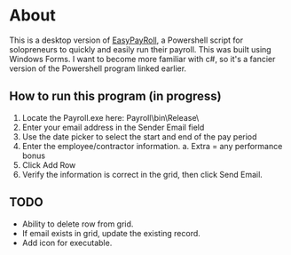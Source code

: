 # About
This is a desktop version of [EasyPayRoll](https://github.com/devinepk/EasyPayRoll), a Powershell script for solopreneurs to quickly and easily run their payroll. This was built using Windows Forms.  I want to become more familiar with c#, so it's a fancier version of the Powershell program linked earlier.

## How to run this program (in progress)
1. Locate the Payroll.exe here: Payroll\bin\Release\
2. Enter your email address in the Sender Email field
3. Use the date picker to select the start and end of the pay period
4. Enter the employee/contractor information.
	a. Extra = any performance bonus
5. Click Add Row
6. Verify the information is correct in the grid, then click Send Email.

## TODO
- Ability to delete row from grid.
- If email exists in grid, update the existing record.
- Add icon for executable.
